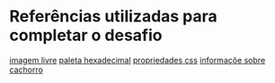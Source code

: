 # Referências utilizadas para completar o desafio

[imagem livre](https://www.pexels.com/photo/white-short-coated-dog-160846/)
[paleta hexadecimal](https://www.w3schools.com/colors/colors_picker.asp)
[propriedades css](https://www.w3schools.com/css/default.asp)
[informaçõe sobre cachorro](https://pt.wikipedia.org/wiki/C%C3%A3o)